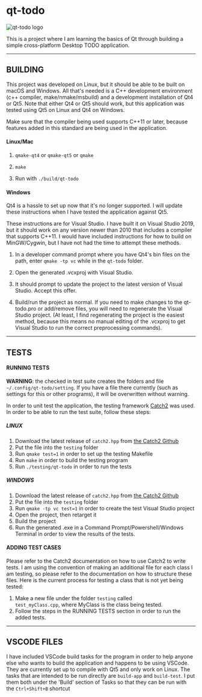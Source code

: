 # qt-todo

![qt-todo logo](https://raw.githubusercontent.com/datho7561/qt-todo/master/logo/qt-todo.svg.png)

This is a project where I am learning the basics of Qt through building a
simple cross-platform Desktop TODO application.

---

## BUILDING

This project was developed on Linux, but it should be able to be built on macOS and
Windows. All that's needed is a C++ development environment (c++ compiler,
make/nmake/msbuild) and a development installation of Qt4 or Qt5. Note that either
Qt4 or Qt5 should work, but this application was tested using Qt5 on Linux and Qt4 on
Windows.

Make sure that the compiler being used supports C++11 or later, because features
added in this standard are being used in the application.

#### Linux/Mac

1. `qmake-qt4` or `qmake-qt5` or `qmake`

2. `make`

3. Run with `./build/qt-todo`

#### Windows

Qt4 is a hassle to set up now that it's no longer supported. I will update
these instructions when I have tested the application against Qt5.

These instructions are for Visual Studio. I have built it on Visual Studio 2019, but
it should work on any version newer than 2010 that includes a compiler that supports
C++11. I would have included instructions for how to build on MinGW/Cygwin, but I
have not had the time to attempt these methods.

1. In a developer command prompt where you have Qt4's bin files on the path,
   enter `qmake -tp vc` while in the `qt-todo` folder.

2. Open the generated .vcxproj with Visual Studio.

3. It should prompt to update the project to the latest version of Visual Studio.
   Accept this offer.

4. Build/run the project as normal. If you need to make changes to the qt-todo.pro
   or add/remove files, you will need to regenerate the Visual Studio project.
   (At least, I find regenerating the project is the easiest method, because this
   means no manual editing of the .vcxproj to get Visual Studio to run the
   correct preprocessing commands).

---

## TESTS

#### RUNNING TESTS

__WARNING__: the checked in test suite creates the folders and file
`~/.config/qt-todo/setting`. If you have a file there currently
(such as settings for this or other programs), it will be overwritten
without warning.

In order to unit test the application, the testing framework 
[Catch2](https://github.com/catchorg/Catch2) was used. In order to be able to
run the test suite, follow these steps:

##### LINUX

1. Download the latest release of `catch2.hpp` from
    [the Catch2 Github](https://github.com/catchorg/Catch2/releases)
2. Put the file into the `testing` folder
3. Run `qmake test=1` in order to set up the testing Makefile
4. Run `make` in order to build the testing program
5. Run `./testing/qt-todo` in order to run the tests

##### WINDOWS

1. Download the latest release of `catch2.hpp` from
    [the Catch2 Github](https://github.com/catchorg/Catch2/releases)
2. Put the file into the `testing` folder
3. Run `qmake -tp vc test=1` in order to create the test Visual Studio project
4. Open the project, then retarget it
5. Build the project
6. Run the generated .exe in a Command Prompt/Powershell/Windows Terminal in
   order to view the results of the tests.

#### ADDING TEST CASES

Please refer to the Catch2 documentation on how to use Catch2 to write tests.
I am using the convention of making an additional file for each class I am
testing, so please refer to the documentation on how to structure these files.
Here is the current process for testing a class that is not yet being tested:

1. Make a new file under the folder `testing` called        
    `test_myClass.cpp`, where MyClass is the class being tested.
2. Follow the steps in the RUNNING TESTS section in order to run the added
    tests.

---

## VSCODE FILES

I have included VSCode build tasks for the program in order to help anyone else
who wants to build the application and happens to be using VSCode. They are
currently set up to compile with Qt5 and only work on Linux. The
tasks that are intended to be run directly are `build-app` and `build-test`. I
put them both under the 'Build' section of Tasks so that they can be run with
the `Ctrl+Shift+B` shortcut
